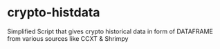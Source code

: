 # crypto-histdata
Simplified Script that gives crypto historical data in form of DATAFRAME from various sources like CCXT &amp; Shrimpy
